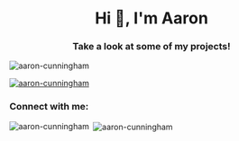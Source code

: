 <h1 align="center">Hi 👋, I'm Aaron</h1>
<h3 align="center">Take a look at some of my projects!</h3>

<p align="left"> <img src="https://komarev.com/ghpvc/?username=aaron-cunningham&label=Profile%20views&color=0e75b6&style=flat" alt="aaron-cunningham" /> </p>

<p align="left"> <a href="https://github.com/ryo-ma/github-profile-trophy"><img src="https://github-profile-trophy.vercel.app/?username=aaron-cunningham" alt="aaron-cunningham" /></a> </p>

<h3 align="left">Connect with me:</h3>
<p align="left">
</p>

<p><img align="left" src="https://github-readme-stats.vercel.app/api/top-langs?username=aaron-cunningham&show_icons=true&locale=en&layout=compact" alt="aaron-cunningham" /></p>

<p>&nbsp;<img align="center" src="https://github-readme-stats.vercel.app/api?username=aaron-cunningham&show_icons=true&locale=en" alt="aaron-cunningham" /></p>
